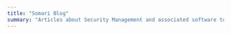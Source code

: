 ```yaml
---
title: "Somari Blog"
summary: "Articles about Security Management and associated software tools."
---
```

